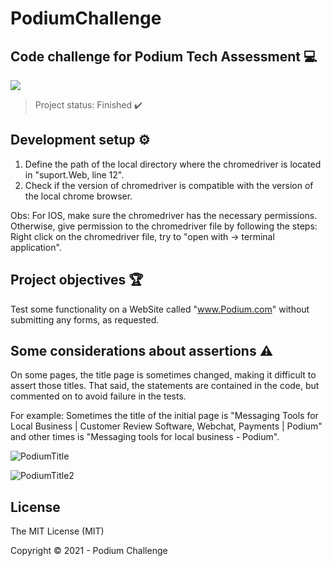 # PodiumChallenge

## Code challenge for Podium Tech Assessment :computer: 

<img src="https://img.shields.io/static/v1?label=Java&message=Selenium&color=blue&style=for-the-badge&logo=java"/>

> Project status: Finished :heavy_check_mark:

## Development setup :gear: 

1) Define the path of the local directory where the chromedriver is located in "suport.Web, line 12". 
2) Check if the version of chromedriver is compatible with the version of the local chrome browser.

Obs: For IOS, make sure the chromedriver has the necessary permissions. Otherwise, give permission to the chromedriver file by following the steps: 
Right click on the chromedriver file, try to "open with -> terminal application".

## Project objectives :trophy: 

Test some functionality on a WebSite called "www.Podium.com" without submitting any forms, as requested.


## Some considerations about assertions :warning:

On some pages, the title page is sometimes changed, making it difficult to assert those titles.
That said, the statements are contained in the code, but commented on to avoid failure in the tests.

For example: 
Sometimes the title of the initial page is "Messaging Tools for Local Business | Customer Review Software, Webchat, Payments | Podium" and other times is "Messaging tools for local business - Podium".

![PodiumTitle](https://user-images.githubusercontent.com/56842956/110227127-cf891980-7ed3-11eb-88a4-e0aaf2452e06.png)

![PodiumTitle2](https://user-images.githubusercontent.com/56842956/110227132-d1eb7380-7ed3-11eb-9e43-56b2b92818b6.png)

## License

The MIT License (MIT)

Copyright ©️ 2021 - Podium Challenge

